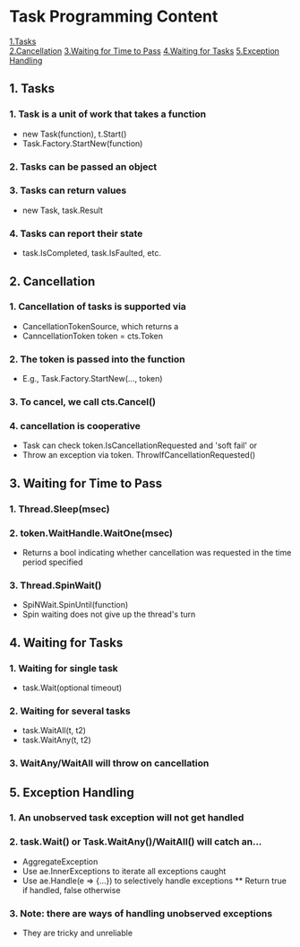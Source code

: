 # Task Programming Content
[1.Tasks](#Tasks)\
[2.Cancellation](#Cancellation)
[3.Waiting for Time to Pass](#waiting-for-time-to-pass)
[4.Waiting for Tasks](#waiting-for-tasks)
[5.Exception Handling](#exception-handling)

## 1. Tasks
### 1. Task is a unit of work that takes a function
* new Task(function), t.Start()
* Task.Factory.StartNew(function)

### 2. Tasks can be passed an object
### 3. Tasks can return values
* new Task<T>, task.Result

### 4. Tasks can report their state
* task.IsCompleted, task.IsFaulted, etc.

## 2. Cancellation
### 1. Cancellation of tasks is supported via
* CancellationTokenSource, which returns a
* CanncellationToken token = cts.Token

### 2. The token is passed into the function
* E.g., Task.Factory.StartNew(..., token)

### 3. To cancel, we call cts.Cancel()

### 4. cancellation is cooperative
* Task can check token.IsCancellationRequested and 'soft fail' or
* Throw an exception via token. ThrowIfCancellationRequested()

## 3. Waiting for Time to Pass
### 1. Thread.Sleep(msec)
### 2. token.WaitHandle.WaitOne(msec)
* Returns a bool indicating whether cancellation was requested in the time period specified
### 3. Thread.SpinWait()
* SpiNWait.SpinUntil(function)
* Spin waiting does not give up the thread's turn

## 4. Waiting for Tasks
### 1. Waiting for single task
* task.Wait(optional timeout)
### 2. Waiting for several tasks
* task.WaitAll(t, t2)
* task.WaitAny(t, t2)
### 3. WaitAny/WaitAll will throw on cancellation

## 5. Exception Handling
### 1. An unobserved task exception will not get handled
### 2. task.Wait() or Task.WaitAny()/WaitAll() will catch an...
* AggregateException
* Use ae.InnerExceptions to iterate all exceptions caught
* Use ae.Handle(e => {...}) to selectively handle exceptions
** Return true if handled, false otherwise
### 3. Note: there are ways of handling unobserved exceptions
* They are tricky and unreliable
